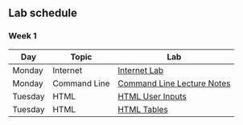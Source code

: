 ## Lab schedule

<!-- ### Week 4
| Day | Topic  | Lab |
| ----| ------ | ---- |
| Wednesday | Node Express Server | [CRUD Newspaper Website](https://github.com/WDI-SEA/express-daily-planet)|
| Tuesday | Morning Exercise | [URL Encode](https://gist.github.com/geluso/5388d0a83fdfb56a4b84c98d2aad5f8b)|
| Monday | OOP | [Prototype Body Shop][1020]|
| Monday | AJAX | [Reddit JSON Image Search][0130]|


### Week 2

| Day | Topic  | Lab |
| ----| ------ | ---- |
| Wednesday | jQuery DOM | [jQuery Intro Lab](https://github.com/davified/jquery-intro-lab) |
| Wednesday | DOM Manipulation | [Times Tables](https://github.com/ga-students/dom-times-table) |
| Tuesday | Intervals | [JavaScript Clock Intervals](https://github.com/ga-students/js-clock-intervals) |
| Monday | Git Merging | [Learn Git News Room Style](https://github.com/ga-students/learn-git-newsroom-style) | -->

### Week 1

| Day       | Topic      | Lab                      |
| ------    | -----      | --------                 |
| Monday    | Internet   | [Internet Lab][1000]     |
| Monday    | Command Line   | [Command Line Lecture Notes][1001] |
| Tuesday   | HTML       | [HTML User Inputs](https://github.com/WDI-SEA/html_user_inputs) |
| Tuesday   | HTML       | [HTML Tables](https://github.com/WDI-SEA/html_user_inputs) |

<!-- | Friday    | Javascript | [Javascript Control Flow][1004] |
| Friday    | Javascript | [Javascript Functions][1007] |
| Thursday | Javascript| Javascript exercises in Class                                        |
| Wednesday | JavaScript | Javascript exercises in Class                                       |
| Tuesday   | CSS        | [Recreate Instagram][902]                                            | -->

<!--  links to labs -->

[1000]: 03-internet/internet-lab.md
[1001]: https://wdi_sea.gitbooks.io/notes/content/01-workflow/command-line/01readme.html
[1004]: https://github.com/davified/js-control-flow
[1007]: https://github.com/davified/js-functions
[1020]: https://github.com/WDI-SEA/oop-prototype-car
[0130]: https://github.com/ga-students/reddit-json-image-search-results
